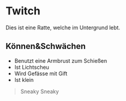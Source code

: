 # Twitch
Dies ist eine Ratte, welche im Untergrund lebt.
## Können&Schwächen
* Benutzt eine Armbrust zum Schießen
* Ist Lichtscheu
* Wird Gefässe mit Gift
* Ist klein
> Sneaky Sneaky